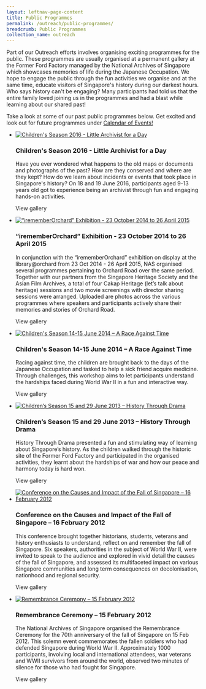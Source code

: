 ```yaml
---
layout: leftnav-page-content
title: Public Programmes
permalink: /outreach/public-programmes/
breadcrumb: Public Programmes
collection_name: outreach
---
```


Part of our Outreach efforts involves organising exciting programmes for the public. These programmes are usually organised at a permanent gallery at the Former Ford Factory managed by the National Archives of Singapore which showcases memories of life during the Japanese Occupation. We hope to engage the public through the fun activities we organise and at the same time, educate visitors of Singapore's history during our darkest hours. Who says history can't be engaging? Many participants had told us that the entire family loved joining us in the programmes and had a blast while learning about our shared past!


Take a look at some of our past public programmes below. Get excited and look out for future programmes under [Calendar of Events!](http://www.nas.gov.sg/nas/Outreach/CalendarofEvents.aspx)



- [![Children's Season 2016 - Little Archivist for a Day](http://www.nas.gov.sg/UploadFiles/636099917536367129.JPG)](javascript:void(0))

  ### Children's Season 2016 - Little Archivist for a Day

  Have you ever wondered what happens to the old maps or documents and photographs of the past? How are they conserved and where are they kept? How do we learn about incidents or events that took place in Singapore's history? On 18 and 19 June 2016, participants aged 9-13 years old got to experience being an archivist through fun and engaging hands-on activities. 

  

  View gallery

- [![“irememberOrchard” Exhibition - 23 October 2014 to 26 April 2015](http://www.nas.gov.sg/UploadFiles/635639356131071942.JPG)](javascript:void(0))

  ### “irememberOrchard” Exhibition - 23 October 2014 to 26 April 2015

  In conjunction with the “irememberOrchard” exhibition on display at the library@orchard from 23 Oct 2014 - 26 April 2015, NAS organised several programmes pertaining to Orchard Road over the same period. Together with our partners from the Singapore Heritage Society and the Asian Film Archives, a total of four Cakap Heritage (let’s talk about heritage) sessions and two movie screenings with director sharing sessions were arranged. Uploaded are photos across the various programmes where speakers and participants actively share their memories and stories of Orchard Road.

  

  View gallery

- [![Children's Season 14-15 June 2014 – A Race Against Time](http://www.nas.gov.sg/UploadFiles/635640152488300970.JPG)](javascript:void(0))

  ### Children's Season 14-15 June 2014 – A Race Against Time

  Racing against time, the children are brought back to the days of the Japanese Occupation and tasked to help a sick friend acquire medicine. Through challenges, this workshop aims to let participants understand the hardships faced during World War II in a fun and interactive way. 

  

  View gallery

- [![Children’s Season 15 and 29 June 2013 – History Through Drama](http://www.nas.gov.sg/UploadFiles/635339554731593755.JPG)](javascript:void(0))

  ### Children’s Season 15 and 29 June 2013 – History Through Drama

  History Through Drama presented a fun and stimulating way of learning about Singapore’s history. As the children walked through the historic site of the Former Ford Factory and participated in the organised activities, they learnt about the hardships of war and how our peace and harmony today is hard won.

  

  View gallery

- [![Conference on the Causes and Impact of the Fall of Singapore – 16 February 2012](http://www.nas.gov.sg/UploadFiles/635339556213468755.JPG)](javascript:void(0))

  ### Conference on the Causes and Impact of the Fall of Singapore – 16 February 2012

  This conference brought together historians, students, veterans and history enthusiasts to understand, reflect on and remember the fall of Singapore. Six speakers, authorities in the subject of World War II, were invited to speak to the audience and explored in vivid detail the causes of the fall of Singapore, and assessed its multifaceted impact on various Singapore communities and long term consequences on decolonisation, nationhood and regional security.

  

  View gallery

- [![Remembrance Ceremony – 15 February 2012](http://www.nas.gov.sg/UploadFiles/635339558090187505.JPG)](javascript:void(0))

  ### Remembrance Ceremony – 15 February 2012

  The National Archives of Singapore organised the Remembrance Ceremony for the 70th anniversary of the fall of Singapore on 15 Feb 2012. This solemn event commemorates the fallen soldiers who had defended Singapore during World War II. Approximately 1000 participants, involving local and international attendees, war veterans and WWII survivors from around the world, observed two minutes of silence for those who had fought for Singapore.

  

  View gallery